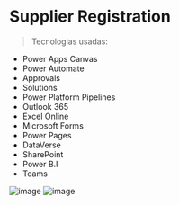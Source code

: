 # Supplier Registration
>Tecnologias usadas:
  * Power Apps Canvas
  * Power Automate
  * Approvals
  * Solutions
  * Power Platform Pipelines
  * Outlook 365
  * Excel Online
  * Microsoft Forms
  * Power Pages
  * DataVerse
  * SharePoint
  * Power B.I
  * Teams

![image](https://github.com/This-Is-NPC/Power-Platform-Projects/assets/94719601/e4df7ada-17c1-4134-aa9c-a9f29f2e5b70)
![image](https://github.com/This-Is-NPC/Power-Platform-Projects/assets/94719601/832e4456-552d-4b7c-bda7-c0452d3e28b5)
